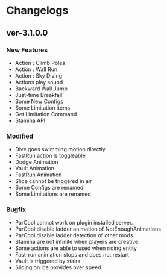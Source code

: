 # Changelogs

## ver-3.1.0.0

### New Features

- Action : Climb Poles
- Action : Wall Run
- Action : Sky Diving
- Actions play sound
- Backward Wall Jump
- Just-time Breakfall
- Some New Configs
- Some Limitation items
- Get Limitation Command
- Stamina API

### Modified

- Dive goes swimming motion directly
- FastRun action is toggleable
- Dodge Animation
- Vault Animation
- FastRun Animation
- Slide cannot be triggered in air
- Some Configs are renamed
- Some Limitations are renamed

### Bugfix

- ParCool cannot work on plugin installed server.
- ParCool disable ladder animation of NotEnoughAnimations
- ParCool disable ladder detection of other mods.
- Stamina are not infinite when players are creative.
- Some actions are able to used when riding entity
- Fast-run animation stops and does not restart
- Vault is triggered by stairs
- Sliding on ice provides over speed